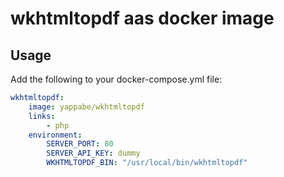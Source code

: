 # wkhtmltopdf aas docker image

## Usage

Add the following to your docker-compose.yml file:

```YAML
wkhtmltopdf:
    image: yappabe/wkhtmltopdf
    links:
        - php
    environment:
        SERVER_PORT: 80
        SERVER_API_KEY: dummy
        WKHTMLTOPDF_BIN: "/usr/local/bin/wkhtmltopdf"
```